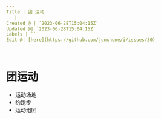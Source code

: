 ```yaml
---
Title | 团 运动
-- | --
Created @ | `2023-06-28T15:04:15Z`
Updated @| `2023-06-28T15:04:15Z`
Labels | ``
Edit @| [here](https://github.com/junxnone/i/issues/30)

---
```

# 团运动
- 运动场地
- 约跑步
- 运动组团
